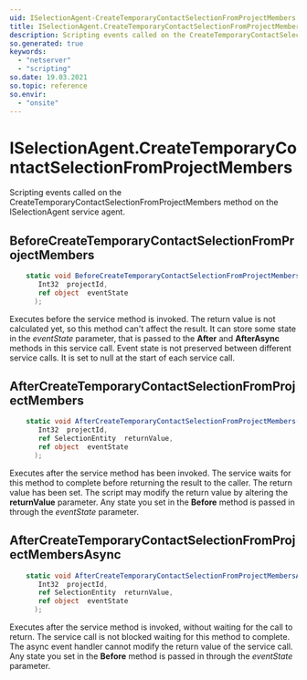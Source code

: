 ```yaml
---
uid: ISelectionAgent-CreateTemporaryContactSelectionFromProjectMembers
title: ISelectionAgent.CreateTemporaryContactSelectionFromProjectMembers event method
description: Scripting events called on the CreateTemporaryContactSelectionFromProjectMembers method on the ISelectionAgent service agent.
so.generated: true
keywords:
  - "netserver"
  - "scripting"
so.date: 19.03.2021
so.topic: reference
so.envir:
  - "onsite"
---
```

# ISelectionAgent.CreateTemporaryContactSelectionFromProjectMembers

Scripting events called on the <see cref='M:SuperOffice.CRM.Services.ISelectionAgent.CreateTemporaryContactSelectionFromProjectMembers'>CreateTemporaryContactSelectionFromProjectMembers</see> method on the <see cref='ISelectionAgent'>ISelectionAgent</see>  service agent.

## BeforeCreateTemporaryContactSelectionFromProjectMembers
```cs
    static void BeforeCreateTemporaryContactSelectionFromProjectMembers(
       Int32  projectId,
       ref object  eventState
      );
```
Executes before the service method is invoked.
The return value is not calculated yet, so this method can't affect the result.
It can store some state in the *eventState* parameter, that is passed to the **After** and **AfterAsync** methods in this service call.
Event state is not preserved between different service calls. It is set to null at the start of each service call.
## AfterCreateTemporaryContactSelectionFromProjectMembers
```cs
    static void AfterCreateTemporaryContactSelectionFromProjectMembers(
       Int32  projectId,
       ref SelectionEntity  returnValue,
       ref object  eventState
      );
```
Executes after the service method has been invoked. The service waits for this method to complete before returning the result to the caller.
The return value has been set. The script may modify the return value by altering the **returnValue** parameter.
Any state you set in the **Before** method is passed in through the *eventState* parameter.
## AfterCreateTemporaryContactSelectionFromProjectMembersAsync
```cs
    static void AfterCreateTemporaryContactSelectionFromProjectMembersAsync(
       Int32  projectId,
       ref SelectionEntity  returnValue,
       ref object  eventState
      );
```
Executes after the service method is invoked, without waiting for the call to return.
The service call is not blocked waiting for this method to complete.
The async event handler cannot modify the return value of the service call.
Any state you set in the **Before** method is passed in through the *eventState* parameter.

